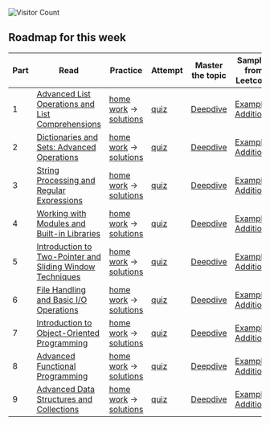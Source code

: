 ![Visitor Count](https://visitor-badge.laobi.icu/badge?page_id=simplifylearning101.dsa_with_python)

## Roadmap for this week
| Part | Read | Practice | Attempt | Master the topic | Samples from Leetcode |
|---|---|---|---|---|---|
| 1 | [Advanced List Operations and List Comprehensions](materials/1_1_1.markdown) | [home work](materials/1_1_2.markdown) -> [solutions](materials/1_1_3.markdown)|[quiz](materials/1_1_4.markdown)|[Deepdive](materials/1_1_5.markdown)| [Example](materials/1_1_6.markdown), [Additional](materials/1_1_7.markdown) |
| 2 | [Dictionaries and Sets: Advanced Operations](materials/1_2_1.markdown) | [home work](materials/1_2_2.markdown) -> [solutions](materials/1_2_3.markdown)|[quiz](materials/1_2_4.markdown)|[Deepdive](materials/1_2_5.markdown)| [Example](materials/1_2_6.markdown), [Additional](materials/1_2_7.markdown) |
| 3 | [String Processing and Regular Expressions](materials/1_3_1.markdown) | [home work](materials/1_3_2.markdown) -> [solutions](materials/1_3_3.markdown)|[quiz](materials/1_3_4.markdown)|[Deepdive](materials/1_3_5.markdown)| [Example](materials/1_3_6.markdown), [Additional](materials/1_3_7.markdown) |
| 4 | [Working with Modules and Built-in Libraries](materials/1_4_1.markdown) | [home work](materials/1_4_2.markdown) -> [solutions](materials/1_4_3.markdown)|[quiz](materials/1_4_4.markdown)|[Deepdive](materials/1_4_5.markdown)| [Example](materials/1_4_6.markdown), [Additional](materials/1_4_7.markdown) |
| 5 | [Introduction to Two-Pointer and Sliding Window Techniques](materials/1_5_1.markdown) | [home work](materials/1_5_2.markdown) -> [solutions](materials/1_5_3.markdown)|[quiz](materials/1_5_4.markdown)|[Deepdive](materials/1_5_5.markdown)| [Example](materials/1_5_6.markdown), [Additional](materials/1_5_7.markdown) |
| 6 | [File Handling and Basic I/O Operations](materials/1_6_1.markdown) | [home work](materials/1_6_2.markdown) -> [solutions](materials/1_6_3.markdown)|[quiz](materials/1_6_4.markdown)|[Deepdive](materials/1_6_5.markdown)| [Example](materials/1_6_6.markdown), [Additional](materials/1_6_7.markdown) |
| 7 | [Introduction to Object-Oriented Programming](materials/1_7_1.markdown) | [home work](materials/1_7_2.markdown) -> [solutions](materials/1_7_3.markdown)|[quiz](materials/1_7_4.markdown)|[Deepdive](materials/1_7_5.markdown)| [Example](materials/1_7_6.markdown), [Additional](materials/1_7_7.markdown) |
| 8 | [Advanced Functional Programming](materials/1_8_1.markdown) | [home work](materials/1_8_2.markdown) -> [solutions](materials/1_8_3.markdown)|[quiz](materials/1_8_4.markdown)|[Deepdive](materials/1_8_5.markdown)| [Example](materials/1_8_6.markdown), [Additional](materials/1_8_7.markdown) |
| 9 | [Advanced Data Structures and Collections](materials/1_9_1.markdown) | [home work](materials/1_9_2.markdown) -> [solutions](materials/1_9_3.markdown)|[quiz](materials/1_9_4.markdown)|[Deepdive](materials/1_9_5.markdown)| [Example](materials/1_9_6.markdown), [Additional](materials/1_9_7.markdown) |